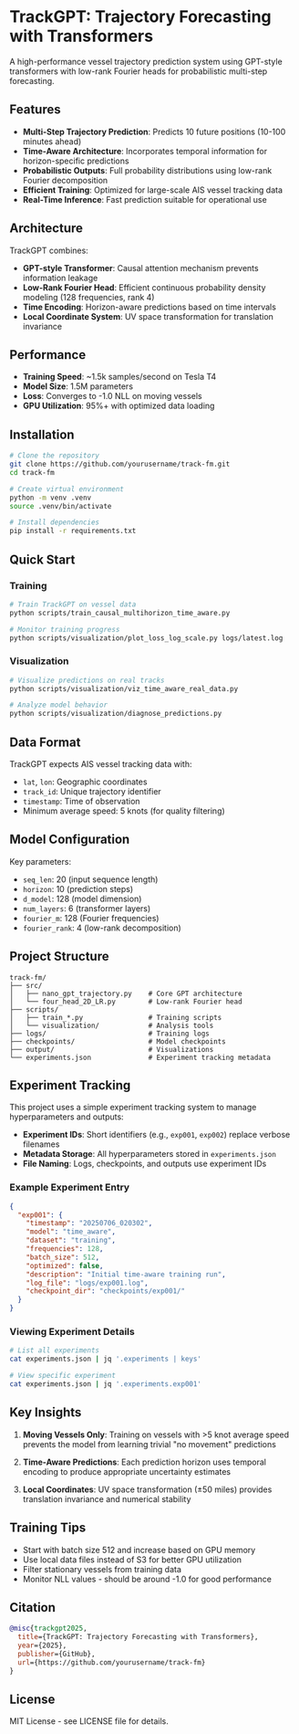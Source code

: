 # TrackGPT: Trajectory Forecasting with Transformers

A high-performance vessel trajectory prediction system using GPT-style transformers with low-rank Fourier heads for probabilistic multi-step forecasting.

## Features

- **Multi-Step Trajectory Prediction**: Predicts 10 future positions (10-100 minutes ahead)
- **Time-Aware Architecture**: Incorporates temporal information for horizon-specific predictions
- **Probabilistic Outputs**: Full probability distributions using low-rank Fourier decomposition
- **Efficient Training**: Optimized for large-scale AIS vessel tracking data
- **Real-Time Inference**: Fast prediction suitable for operational use

## Architecture

TrackGPT combines:
- **GPT-style Transformer**: Causal attention mechanism prevents information leakage
- **Low-Rank Fourier Head**: Efficient continuous probability density modeling (128 frequencies, rank 4)
- **Time Encoding**: Horizon-aware predictions based on time intervals
- **Local Coordinate System**: UV space transformation for translation invariance

## Performance

- **Training Speed**: ~1.5k samples/second on Tesla T4
- **Model Size**: 1.5M parameters
- **Loss**: Converges to -1.0 NLL on moving vessels
- **GPU Utilization**: 95%+ with optimized data loading

## Installation

```bash
# Clone the repository
git clone https://github.com/yourusername/track-fm.git
cd track-fm

# Create virtual environment
python -m venv .venv
source .venv/bin/activate

# Install dependencies
pip install -r requirements.txt
```

## Quick Start

### Training

```bash
# Train TrackGPT on vessel data
python scripts/train_causal_multihorizon_time_aware.py

# Monitor training progress
python scripts/visualization/plot_loss_log_scale.py logs/latest.log
```

### Visualization

```bash
# Visualize predictions on real tracks
python scripts/visualization/viz_time_aware_real_data.py

# Analyze model behavior
python scripts/visualization/diagnose_predictions.py
```

## Data Format

TrackGPT expects AIS vessel tracking data with:
- `lat`, `lon`: Geographic coordinates
- `track_id`: Unique trajectory identifier  
- `timestamp`: Time of observation
- Minimum average speed: 5 knots (for quality filtering)

## Model Configuration

Key parameters:
- `seq_len`: 20 (input sequence length)
- `horizon`: 10 (prediction steps)
- `d_model`: 128 (model dimension)
- `num_layers`: 6 (transformer layers)
- `fourier_m`: 128 (Fourier frequencies)
- `fourier_rank`: 4 (low-rank decomposition)

## Project Structure

```
track-fm/
├── src/
│   ├── nano_gpt_trajectory.py    # Core GPT architecture
│   └── four_head_2D_LR.py        # Low-rank Fourier head
├── scripts/
│   ├── train_*.py                # Training scripts
│   └── visualization/            # Analysis tools
├── logs/                         # Training logs
├── checkpoints/                  # Model checkpoints
├── output/                       # Visualizations
└── experiments.json              # Experiment tracking metadata
```

## Experiment Tracking

This project uses a simple experiment tracking system to manage hyperparameters and outputs:

- **Experiment IDs**: Short identifiers (e.g., `exp001`, `exp002`) replace verbose filenames
- **Metadata Storage**: All hyperparameters stored in `experiments.json`
- **File Naming**: Logs, checkpoints, and outputs use experiment IDs

### Example Experiment Entry

```json
{
  "exp001": {
    "timestamp": "20250706_020302",
    "model": "time_aware",
    "dataset": "training",
    "frequencies": 128,
    "batch_size": 512,
    "optimized": false,
    "description": "Initial time-aware training run",
    "log_file": "logs/exp001.log",
    "checkpoint_dir": "checkpoints/exp001/"
  }
}
```

### Viewing Experiment Details

```bash
# List all experiments
cat experiments.json | jq '.experiments | keys'

# View specific experiment
cat experiments.json | jq '.experiments.exp001'
```

## Key Insights

1. **Moving Vessels Only**: Training on vessels with >5 knot average speed prevents the model from learning trivial "no movement" predictions

2. **Time-Aware Predictions**: Each prediction horizon uses temporal encoding to produce appropriate uncertainty estimates

3. **Local Coordinates**: UV space transformation (±50 miles) provides translation invariance and numerical stability

## Training Tips

- Start with batch size 512 and increase based on GPU memory
- Use local data files instead of S3 for better GPU utilization
- Filter stationary vessels from training data
- Monitor NLL values - should be around -1.0 for good performance

## Citation

```bibtex
@misc{trackgpt2025,
  title={TrackGPT: Trajectory Forecasting with Transformers},
  year={2025},
  publisher={GitHub},
  url={https://github.com/yourusername/track-fm}
}
```

## License

MIT License - see LICENSE file for details.